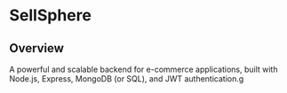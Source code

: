 # SellSphere
## Overview
A powerful and scalable backend for e-commerce applications, built with Node.js, Express, MongoDB (or SQL), and JWT authentication.g